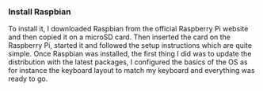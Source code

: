 ### Install Raspbian
To install it, I downloaded Raspbian from the official Raspberry Pi website and then copied it on a microSD card. Then inserted the card on the Raspberry Pi, started it and followed the setup instructions which are quite simple. Once Raspbian was installed, the first thing I did was to update the distribution with the latest packages, I configured the basics of the OS as for instance the keyboard layout to match my keyboard and everything was ready to go.
